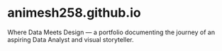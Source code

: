 # animesh258.github.io
Where Data Meets Design — a portfolio documenting the journey of an aspiring Data Analyst and visual storyteller.
